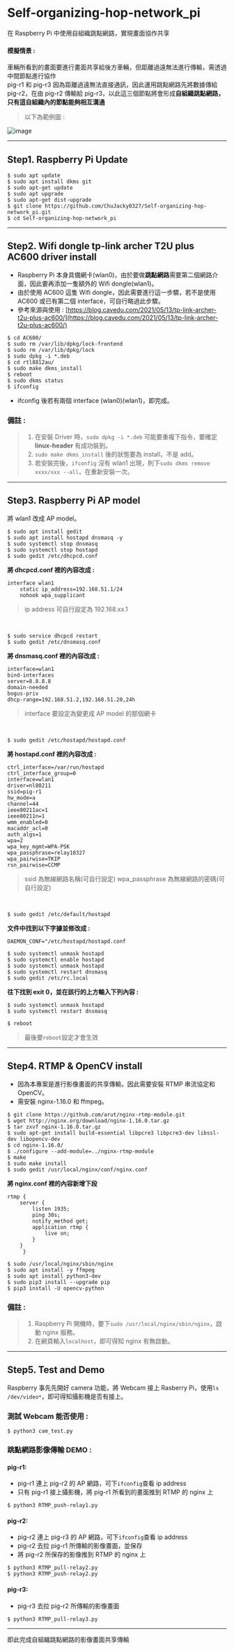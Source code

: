 # Self-organizing-hop-network_pi
在 Raspberry Pi 中使用自組織跳點網路，實現畫面協作共享  
#### 模擬情景 :  
車輛所看到的畫面要進行畫面共享給後方車輛，但距離過遠無法進行傳輸，需透過中間節點進行協作  
pig-r1 和 pig-r3 因為距離過遠無法直接通訊，因此運用跳點網路先將數據傳給 pig-r2，在由 pig-r2 傳輸給 pig-r3，以此這三個節點將會形成**自組織跳點網路，只有這自組織內的節點能夠相互溝通**
> 以下為範例圖 :  

![image](https://github.com/ChuJacky0327/Self-organizing-hop-network/blob/main/HopNetwork.jpg)
***
## Step1. Raspberry Pi Update
```shell
$ sudo apt update
$ sudo apt install dkms git
$ sudo apt-get update
$ sudo apt upgrade
$ sudo apt-get dist-upgrade
$ git clone https://github.com/ChuJacky0327/Self-organizing-hop-network_pi.git
$ cd Self-organizing-hop-network_pi
```
***
## Step2. Wifi dongle tp-link archer T2U plus AC600 driver install
* Raspberry Pi 本身具備網卡(wlan0)，由於要做**跳點網路**需要第二個網路介面，因此要再添加一隻額外的 Wifi dongle(wlan1)。  
* 由於使用 AC600 這隻 Wifi dongle，因此需要進行這一步驟，若不是使用 AC600 或已有第二個 interface，可自行略過此步驟。  
* 參考來源與使用 : [https://blog.cavedu.com/2021/05/13/tp-link-archer-t2u-plus-ac600/](https://blog.cavedu.com/2021/05/13/tp-link-archer-t2u-plus-ac600/)
```shell
$ cd AC600/
$ sudo rm /var/lib/dpkg/lock-frontend 
$ sudo rm /var/lib/dpkg/lock
$ sudo dpkg -i *.deb
$ cd rtl8812au/
$ sudo make dkms_install
$ reboot
$ sudo dkms status
$ ifconfig
```
* ifconfig 後若有兩個 interface (wlan0)(wlan1)，即完成。  
### 備註 :  
> 1. 在安裝 Driver 時，```sudo dpkg -i *.deb``` 可能要重複下指令，要確定 **linux-header** 有成功裝到。  
> 2. ```sudo make dkms_install``` 後的狀態要為 install，不是 add。  
> 3. 若安裝完後，```ifconfig``` 沒有 wlan1 出現，則下```sudo dkms remove xxxx/xxx --all```，在重新安裝一次。  
***
## Step3. Raspberry Pi AP model
將 wlan1 改成 AP model。
```shell
$ sudo apt install gedit
$ sudo apt install hostapd dnsmasq -y
$ sudo systemctl stop dnsmasq
$ sudo systemctl stop hostapd
$ sudo gedit /etc/dhcpcd.conf
```
**將 dhcpcd.conf 裡的內容改成 :**
```
interface wlan1
    static ip_address=192.168.51.1/24
    nohook wpa_supplicant
```
> ip address 可自行設定為 192.168.xx.1  

&emsp;
```shell
$ sudo service dhcpcd restart
$ sudo gedit /etc/dnsmasq.conf
```
**將 dnsmasq.conf 裡的內容改成 :**
```
interface=wlan1
bind-interfaces 
server=8.8.8.8
domain-needed
bogus-priv
dhcp-range=192.168.51.2,192.168.51.20,24h
```
> interface 要設定為變更成 AP model 的那個網卡  

&emsp;
```shell
$ sudo gedit /etc/hostapd/hostapd.conf
```
**將 hostapd.conf 裡的內容改成 :**
```
ctrl_interface=/var/run/hostapd
ctrl_interface_group=0
interface=wlan1
driver=nl80211
ssid=pig-r1
hw_mode=a
channel=44
ieee80211ac=1
ieee80211n=1
wmm_enabled=0
macaddr_acl=0
auth_algs=1
wpa=2
wpa_key_mgmt=WPA-PSK
wpa_passphrase=relay10327
wpa_pairwise=TKIP
rsn_pairwise=CCMP
```
> ssid 為無線網路名稱(可自行設定)
> wpa_passphrase 為無線網路的密碼(可自行設定)  

&emsp;
```shell
$ sudo gedit /etc/default/hostapd
```
**文件中找到以下字據並修改成 :**
```
DAEMON_CONF="/etc/hostapd/hostapd.conf
```
```shell
$ sudo systemctl unmask hostapd
$ sudo systemctl enable hostapd
$ sudo systemctl unmask hostapd
$ sudo systemctl restart dnsmasq
$ sudo gedit /etc/rc.local 
```
**往下找到 exit 0，並在該行的上方輸入下列內容 :**
```
$ sudo systemctl unmask hostapd
$ sudo systemctl restart dnsmasq
```
```shell
$ reboot
```
> 最後要```reboot```設定才會生效 
***
## Step4. RTMP & OpenCV install
* 因為本專案是進行影像畫面的共享傳輸，因此需要安裝 RTMP 串流協定和 OpenCV。
* 需安裝 nginx-1.16.0 和 ffmpeg。
```shell
$ git clone https://github.com/arut/nginx-rtmp-module.git
$ wget http://nginx.org/download/nginx-1.16.0.tar.gz
$ tar zxvf nginx-1.16.0.tar.gz 
$ sudo apt-get install build-essential libpcre3 libpcre3-dev libssl-dev libopencv-dev 
$ cd nginx-1.16.0/
$ ./configure --add-module=../nginx-rtmp-module
$ make
$ sudo make install
$ sudo gedit /usr/local/nginx/conf/nginx.conf
```
**將 nginx.conf 裡的內容新增下段**
```
rtmp {
	server {
		listen 1935;
		ping 30s;
		notify_method get;
		application rtmp {
			live on;
		}
	}
     }
```
```shell
$ sudo /usr/local/nginx/sbin/nginx
$ sudo apt install -y ffmpeg
$ sudo apt install python3-dev
$ sudo pip3 install --upgrade pip
$ pip3 install -U opencv-python
```
### 備註 :  
> 1. Raspberry Pi 開機時，要下```sudo /usr/local/nginx/sbin/nginx```，啟動 nginx 服務。
> 2. 在網頁輸入```localhost```，即可得知 nginx 有無啟動。
***
## Step5. Test and Demo
Raspberry 事先先開好 camera 功能，將 Webcam 接上 Rasberry Pi，使用```ls /dev/video*```，即可得知攝影機是否有接上。
### 測試 Webcam 能否使用 :
```shell
$ python3 cam_test.py
```
### 跳點網路影像傳輸 DEMO :
#### pig-r1:
* pig-r1 連上 pig-r2 的 AP 網路，可下```ifconfig```查看 ip address
* 只有 pig-r1 接上攝影機，將 pig-r1 所看到的畫面推到 RTMP 的 nginx 上
```shell
$ python3 RTMP_push-relay1.py
```
#### pig-r2:
* pig-r2 連上 pig-r3 的 AP 網路，可下```ifconfig```查看 ip address
* pig-r2 去拉 pig-r1 所傳輸的影像畫面，並保存
* 將 pig-r2 所保存的影像推到 RTMP 的 nginx 上
```shell
$ python3 RTMP_pull-relay2.py
$ python3 RTMP_push-relay2.py
```
#### pig-r3:
* pig-r3 去拉 pig-r2 所傳輸的影像畫面
```shell
$ python3 RTMP_pull-relay3.py
```
***
即此完成自組織跳點網路的影像畫面共享傳輸
